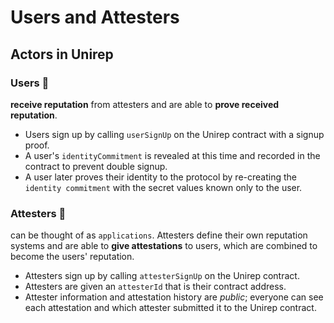 # Users and Attesters

## Actors in Unirep

### Users 👤
**receive reputation** from attesters and are able to **prove received reputation**.

* Users sign up by calling `userSignUp` on the Unirep contract with a signup proof.
* A user's `identityCommitment` is revealed at this time and recorded in the contract to prevent double signup.
* A user later proves their identity to the protocol by re-creating the `identity commitment` with the secret values known only to the user.

### Attesters 👑
can be thought of as `applications`. Attesters define their own reputation systems and are able to **give attestations** to users, which are combined to become the users' reputation.

* Attesters sign up by calling `attesterSignUp` on the Unirep contract.
* Attesters are given an `attesterId` that is their contract address.
* Attester information and attestation history are _public_; everyone can see each attestation and which attester submitted it to the Unirep contract.
